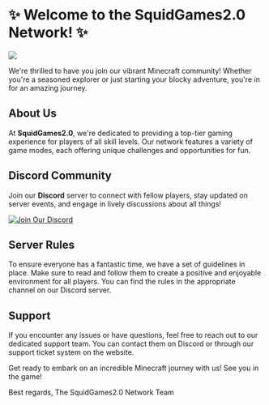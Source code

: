 
# :sparkles: Welcome to the SquidGames2.0 Network! :sparkles:
<p align="left"> <img src="https://komarev.com/ghpvc/?username=SquidGames2-0&label=Profile%20views&color=0077b6&style=flat" /> </p>

We're thrilled to have you join our vibrant Minecraft community! Whether you're a seasoned explorer or just starting your blocky adventure, you're in for an amazing journey.

## About Us
At **SquidGames2.0**, we're dedicated to providing a top-tier gaming experience for players of all skill levels. Our network features a variety of game modes, each offering unique challenges and opportunities for fun.

## Discord Community
Join our **Discord** server to connect with fellow players, stay updated on server events, and engage in lively discussions about all things!

[![Join Our Discord](https://discord.com/api/guilds/1391365389002346627/widget.png?style=banner2)](https://discord.gg/c3QYeHp3Wu)

## Server Rules
To ensure everyone has a fantastic time, we have a set of guidelines in place. Make sure to read and follow them to create a positive and enjoyable environment for all players. You can find the rules in the appropriate channel on our Discord server.

## Support
If you encounter any issues or have questions, feel free to reach out to our dedicated support team. You can contact them on Discord or through our support ticket system on the website.

Get ready to embark on an incredible Minecraft journey with us! See you in the game!

Best regards,
The SquidGames2.0 Network Team
